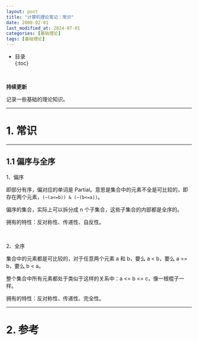 ```yaml
---
layout: post
title: "计算机理论笔记：常识"
date: 2008-02-01
last_modified_at: 2024-07-01
categories: [基础理论]
tags: [基础理论]
---
```


* 目录  
{:toc}
<br/>

**持续更新**   

记录一些基础的理论知识。  

---

# 1. 常识

---

## 1.1 偏序与全序

1、偏序   

即部分有序，偏对应的单词是 Partial。意思是集合中的元素不全是可比较的，即存在两个元素，`(~(a<=b)) & (~(b<=a))`。    

偏序的集合，实际上可以拆分成 n 个子集合，这些子集合的内部都是全序的。  

拥有的特性：反对称性、传递性、自反性。  

<br/>

2、全序   

集合中的元素都是可比较的，对于任意两个元素 a 和 b，要么 a < b，要么 a == b，要么 b < a。   

整个集合中所有元素都处于类似于这样的关系中：a <= b <= c，像一根棍子一样。    

拥有的特性：反对称性、传递性、完全性。   

---

# 2. 参考


